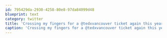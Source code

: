 ```yaml
---
id: 795429da-2930-4258-80e8-97da84099d48
blueprint: text
category: twitter
title: 'Crossing my fingers for a @tedxvancouver ticket again this year.  Was really inspirational last year.'
caption: 'Crossing my fingers for a @tedxvancouver ticket again this year.  Was really inspirational last year.'
---
```

